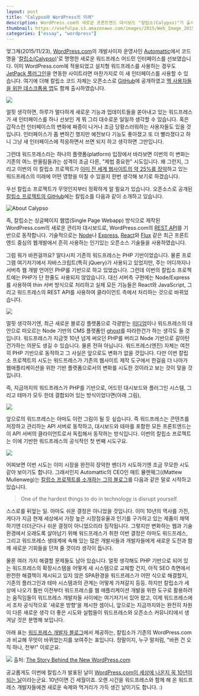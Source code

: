 ```yaml
---
layout: post
title: "Calypso와 WordPress의 미래"
description: WordPress.com의 새로운 프론트엔드 대시보드 "칼립소(Calypso)"가 출시되었습니다. 칼립소는 워드프레스 플랫폼 생태계와 워드프레스의 미래에 어떤 영향을 주게 될까요? 
thumbnail: https://usefulpa.s3.amazonaws.com/images/2015/Web_Image_2015-11-25_12-37-21.png
categories: ["essay", "wordpress"]
---
```


엊그제(2015/11/23), [WordPress.com](https://wordpress.com/)의 개발사이자 운영사인 [Automattic](https://automattic.com/)에서 코드명을 '[칼립소(Calypso)](https://developer.wordpress.com/calypso/)'로 명명한 새로운 워드프레스 어드민 인터페이스를 선보였습니다. 이미 WordPress.com에 적용되었고 설치형 워드프레스를 사용하는 경우도 [JetPack 플러그인](http://jetpack.me/)을 연동한 사이트라면 마찬가지로 이 새 인터페이스를 사용할 수 있습니다. 여기에 더해 칼립소 코드 자체는 오픈소스로 [GitHub](https://github.com/Automattic/wp-calypso)에 공개하였고 [맥 사용자들을 위한 데스크톱용 앱](https://desktop.wordpress.com/)도 함께 출시하였습니다.

![](https://usefulpa.s3.amazonaws.com/images/2015/introducing-wp-calypso.png)

얼핏 생각하면, 하루가 멀다하게 새로운 기능과 업데이트들을 쏟아내고 있는 워드프레스가 새 인터페이스를 하나 선보인 게 뭐 그리 대수로운 일일까 생각할 수 있습니다. 혹은 갑작스런 인터페이스의 변화에 짜증이 나거나 조금 당황스러워하는 사용자들도 있을 것입니다. 인터페이스가 좀 변하긴 했지만 예전보다 기능도 좋아졌고 또 더 빨라졌다고 하니 그냥 새 인터페이스에 적응하면서 쓰면 되지 하고 생각하면 그만입니다. 

그런데 워드프레스라는 하나의 플랫폼(platform) 입장에서 바라보면 이번의 이 변화는 기존의 여느 판올림들과는 성격이 조금 다른, "제법 중요한" 시도입니다. 왜 그런지, 그리고 이번의 이 칼립소 프로젝트가 [이미 전 세계 웹사이트의 약 25%를 장악](http://w3techs.com/technologies/history_overview/content_management/all/y)하고 있는 워드프레스의 미래에 어떤 영향을 미칠 수 있을지 한번 생각해 보기로 하겠습니다.

우선 칼립소 프로젝트가 무엇인지부터 정확하게 알 필요가 있습니다. 오픈소스로 공개된 [칼립소 프로젝트의 GitHub](https://github.com/Automattic/wp-calypso)에는 칼립소를 다음과 같이 소개하고 있습니다.

![About Calypso](https://usefulpa.s3.amazonaws.com/images/2015/what-is-calypso.png)

즉, 칼립소는 싱글페이지 웹앱(Single Page Webapp) 방식으로 제작된 WordPress.com의 새로운 관리자 대시보드로, WordPress.com의 [REST API](https://developer.wordpress.com/docs/api/)를 기반으로 동작합니다. 기술적으로는 [Node](https://nodejs.org/en/)나 [Express](http://expressjs.com/), [React](https://facebook.github.io/react/)와 [Flux](https://facebook.github.io/flux/) 같은 최근 프론트엔드 중심의 웹개발에서 흔히 사용하는 인기있는 오픈소스 기술들을 사용하였습니다.

그럼 뭐가 바뀐걸까요? 알다시피 기존의 워드프레스는 PHP 기반이었습니다. 물론 프로그램 여기저기에서 자바스크립트(특히 jQuery)가 사용되고 있었지만, 주는 어디까지나 서버측 웹 개발 언어인 PHP를 기반으로 하고 있었습니다. 그런데 이번의 칼립소 프로젝트에는 PHP가 단 한줄도 사용되지 않았습니다. 대신 서버측 구현에는 Node/Express를 사용하여 thin 서버 방식으로 처리하고 실제 모든 기능들은 React와 JavaScript, 그리고 워드프레스의 REST API를 사용하여 클라이언트 측에서 처리하는 것으로 바뀌었습니다. 

![](https://usefulpa.s3.amazonaws.com/images/2015/wp-calypso-languages.png)

얼핏 생각하기엔, 최근 새로운 블로깅 플랫폼으로 각광받는 [미디엄](https://medium.com/)이나 워드프레스의 대안으로 떠오르는 Node 기반의 CMS 플랫폼인 [ghost](https://ghost.org/)를 따라한건가 하는 생각도 들 것입니다. 워드프레스가 지금껏 10년 넘게 써오던 PHP를 버리고 Node 기반으로 갈아탄 건가하는 의문도 생길 수 있습니다. 물론 전혀 아닙니다. 워드프레스(엔진) 자체는 여전히 PHP 기반으로 동작하고 그 사실은 앞으로도 변화가 없을 것입니다. 다만 이번 칼립소 프로젝트의 시도는 워드프레스가 기존의 웹사이트 제작 도구에서 한걸음 더 나아가 웹애플리케이션을 위한 기반 플랫폼으로서의 변화를 시도한 것이라고 보는 것이 맞을 것입니다.

즉, 지금까지의 워드프레스가 PHP를 기반으로, 어드민 대시보드와 플러그인 시스템, 그리고 테마가 모두 한데 결합되어 있는 방식이었다면(아래 그림),

![](https://usefulpa.s3.amazonaws.com/images/2015/wp-architecture-asis.png)

앞으로의 워드프레스는 아마도 이런 그림이 될 듯 싶습니다. 즉 워드프레스는 콘텐츠를 저장하고 관리하는 API 서버로 동작하고, 대시보드와 테마를 포함한 모든 프론트엔드는 이 API 서버의 클라이언트로서 독립해서 동작하는 방식입니다. 이번의 칼립소 프로젝트는 이에 기반한 워드프레스의 공식적인 첫 번째 시도구요.

![](https://usefulpa.s3.amazonaws.com/images/2015/wp-architecture-future.png)

어찌보면 이번 시도는 이미 시장을 완전히 장악한 벤더가 시도하기엔 조금 무모한 시도 같아 보이기도 합니다. 그래서인지 Automattic의 CEO인 매트 뮬렌웨그((Mattew Mullenweg)는 [칼립소 프로젝트를 소개하는 그의 블로그](http://ma.tt/2015/11/dance-to-calypso/)를 다음과 같은 말로 시작하고 있습니다.

> One of the hardest things to do in technology is disrupt yourself.

스스로를 뒤엎는 일. 아마도 쉬운 결정은 아니었을 것입니다. 이미 10년의 역사를 가진, 게다가 지금 현재 세상에서 가장 높은 시장점유율과 인기를 구가하고 있는 제품이 채택하기엔 더더군다나 쉬운 결정이 아니었으리라 짐작됩니다. 그렇지만 변화하는 웹과 기술 환경에서 오래도록 살아남기 위해 워드프레스가 취한 이번 결정은 아마도 워드프레스, 그리고 워드프레스 생태계에 속해 있는 많은 개발사들과 개발자들에게 새로운 도전과 함께 새로운 기회들을 던져 줄 것이라 생각이 듭니다.

물론 여러 가지 해결할 문제들도 남아 있습니다. 얼핏 생각해도 PHP 기반으로 되어 있는 워드프레스의 확장시스템을 어떻게 새 시스템으로 교체할 건지, 아직 SEO 측면에서 완전한 해결책이 제시되고 있지 않은 SPA환경을 워드프레스가 어떤 식으로 해결할지, 기존의 플러그인과 테마 시스템과의 관계는 어떻게 가져갈지 등등. 하지만 칼립소가 세상에 나오기 훨씬 이전부터 워드프레스를 웹 애플리케이션 개발을 위한 도구로 활용하려는 움직임들이 워드프레스 개발자들 사이에는 여기저기서 있어 왔고, 이제 워드프레스에서 조차 공식적으로 '새로운 방향'을 제시한 셈이니, 앞으로는 지금까지와는 완전히 차원이 다른 새로운 생각 더 좋은 시도와 실험들이 워드프레스와 오픈소스 커뮤니티에서 생겨날 것은 분명해 보입니다.

아래 표는 [워드프레스 개발자 블로그](https://developer.wordpress.com/blog/)에서 제공하는, 칼립소가 기존의 WordPress.com과 비교해 무엇이 바뀌었는지를 보여주는 표입니다. 정말이지, 누구 말처럼, "바뀐 건 오직 하나, 전부!" 이로군요.

![](https://developer.files.wordpress.com/2015/11/whats-new-wpcom2x2.png)
출처: [The Story Behind the New WordPress.com](https://developer.wordpress.com/2015/11/23/the-story-behind-the-new-wordpress-com/)

공교롭게도 이번에 칼립스가 발표된 날이 [WordPress.com이 세상에 나온지 꼭 10년이 되는 날](https://en.blog.wordpress.com/2005/11/23/opening-it-up/)이라는군요. 10년이면 긴 세월이죠. 오랜 시간을 워드프레스와 함께 해 온 워드프레스 개발자들에겐 새로운 숙제와 먹거리가 가득 생긴 날이기도 합니다. :)






